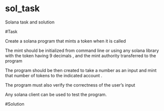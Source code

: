 # sol_task
Solana task and solution 


#Task

Create a solana program that mints a token when it is called

The mint should be initialized from command line or using any solana library with the token having 9 decimals , and the mint authority transferred to the program

The program should be then created to take a number as an input and mint that number of tokens to the indicated account .

The program must also verify the correctness of the user’s input

Any solana client can be used to test the program.

#Solution 

